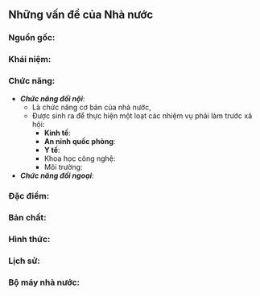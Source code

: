 ## Những vấn đề của Nhà nước
### Nguồn gốc:

### Khái niệm:

### Chức năng:
* _**Chức năng đối nội**_:
  * Là chức năng cơ bản của nhà nước, 
  * Được sinh ra để thực hiện một loạt các nhiệm vụ phải làm trước xã hội:
    * **Kinh tế**:
    * **An ninh quốc phòng**:
    * **Y tế**:
    * Khoa học công nghệ:
    * Môi trường:
* _**Chức năng đối ngoại**_:

### Đặc điểm:

### Bản chất:

### Hình thức:

### Lịch sử:

### Bộ máy nhà nước:
